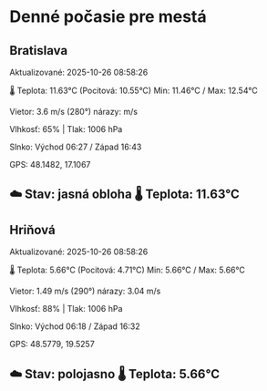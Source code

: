 ﻿# Denné počasie pre mestá

## Bratislava
Aktualizované: 2025-10-26 08:58:26

🌡️ Teplota: 11.63°C 
(Pocitová: 10.55°C)
Min: 11.46°C / Max: 12.54°C

Vietor: 3.6 m/s    (280°) 
nárazy:  m/s

Vlhkosť: 65% | Tlak: 1006 hPa

Slnko: Východ 06:27 / Západ 16:43

GPS: 48.1482, 17.1067

☁️ Stav: jasná obloha        🌡️ Teplota: 11.63°C
---

## Hriňová
Aktualizované: 2025-10-26 08:58:26

🌡️ Teplota: 5.66°C 
(Pocitová: 4.71°C)
Min: 5.66°C / Max: 5.66°C

Vietor: 1.49 m/s (290°)
nárazy: 3.04 m/s

Vlhkosť: 88% | Tlak: 1006 hPa

Slnko: Východ 06:18 / Západ 16:32

GPS: 48.5779, 19.5257

☁️ Stav: polojasno        🌡️ Teplota: 5.66°C
---
